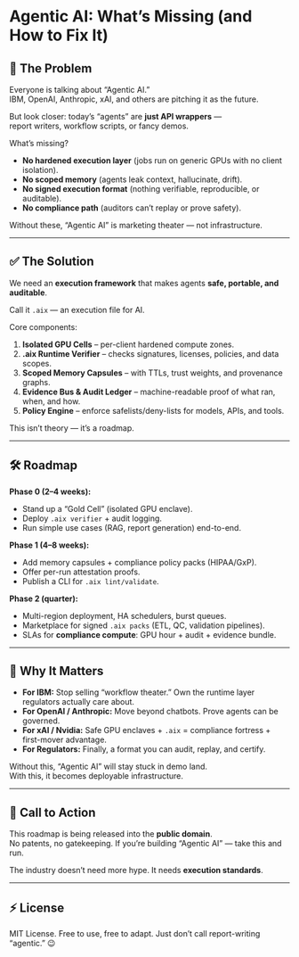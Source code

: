 # Agentic AI: What’s Missing (and How to Fix It)

## 🚨 The Problem
Everyone is talking about “Agentic AI.”  
IBM, OpenAI, Anthropic, xAI, and others are pitching it as the future.  

But look closer: today’s “agents” are **just API wrappers** —  
report writers, workflow scripts, or fancy demos.  

What’s missing?  
- **No hardened execution layer** (jobs run on generic GPUs with no client isolation).  
- **No scoped memory** (agents leak context, hallucinate, drift).  
- **No signed execution format** (nothing verifiable, reproducible, or auditable).  
- **No compliance path** (auditors can’t replay or prove safety).  

Without these, “Agentic AI” is marketing theater — not infrastructure.

---

## ✅ The Solution
We need an **execution framework** that makes agents **safe, portable, and auditable**.  

Call it `.aix` — an execution file for AI.  

Core components:  
1. **Isolated GPU Cells** – per-client hardened compute zones.  
2. **.aix Runtime Verifier** – checks signatures, licenses, policies, and data scopes.  
3. **Scoped Memory Capsules** – with TTLs, trust weights, and provenance graphs.  
4. **Evidence Bus & Audit Ledger** – machine-readable proof of what ran, when, and how.  
5. **Policy Engine** – enforce safelists/deny-lists for models, APIs, and tools.  

This isn’t theory — it’s a roadmap.

---

## 🛠️ Roadmap
**Phase 0 (2–4 weeks):**  
- Stand up a “Gold Cell” (isolated GPU enclave).  
- Deploy `.aix verifier` + audit logging.  
- Run simple use cases (RAG, report generation) end-to-end.  

**Phase 1 (4–8 weeks):**  
- Add memory capsules + compliance policy packs (HIPAA/GxP).  
- Offer per-run attestation proofs.  
- Publish a CLI for `.aix lint/validate`.  

**Phase 2 (quarter):**  
- Multi-region deployment, HA schedulers, burst queues.  
- Marketplace for signed `.aix packs` (ETL, QC, validation pipelines).  
- SLAs for **compliance compute**: GPU hour + audit + evidence bundle.  

---

## 🧭 Why It Matters
- **For IBM:** Stop selling “workflow theater.” Own the runtime layer regulators actually care about.  
- **For OpenAI / Anthropic:** Move beyond chatbots. Prove agents can be governed.  
- **For xAI / Nvidia:** Safe GPU enclaves + `.aix` = compliance fortress + first-mover advantage.  
- **For Regulators:** Finally, a format you can audit, replay, and certify.  

Without this, “Agentic AI” will stay stuck in demo land.  
With this, it becomes deployable infrastructure.

---

## 📢 Call to Action
This roadmap is being released into the **public domain**.  
No patents, no gatekeeping. If you’re building “Agentic AI” — take this and run.  

The industry doesn’t need more hype. It needs **execution standards**.  

---

## ⚡ License
MIT License. Free to use, free to adapt. Just don’t call report-writing “agentic.” 😉

